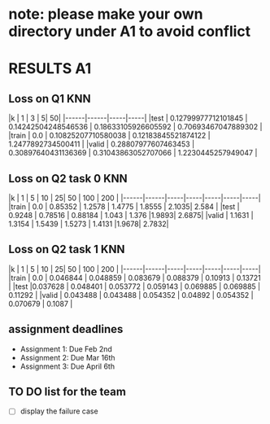 # note: please make your own directory under A1 to avoid conflict
# RESULTS A1

## Loss on Q1 KNN

|k | 1 | 3 | 5| 50|
|------|------|-----|-----|
|test | 0.12799977712101845 | 0.14242504248546536 | 0.18633105926605592 | 0.70693467047889302 |
|train | 0.0 | 0.10825207710580038 | 0.12183845521874122 | 1.2477892734500411 |
|valid | 0.28807977607463453 | 0.30897640431136369 | 0.31043863052707066 | 1.2230445257949047 |

## Loss on Q2 task 0 KNN

|k | 1 | 5 | 10 | 25| 50 | 100 | 200 | 
|------|------|-----|-----|-----|-----|-----|
|train | 0.0 | 0.85352 | 1.2578 | 1.4775 | 1.8555 | 2.1035| 2.584 |
|test | 0.9248 | 0.78516 | 0.88184 | 1.043 | 1.376 |1.9893| 2.6875|
|valid | 1.1631 | 1.3154 | 1.5439 | 1.5273 | 1.4131 |1.9678| 2.7832|

## Loss on Q2 task 1 KNN
|k | 1 | 5 | 10 | 25| 50 | 100 | 200 | 
|------|------|-----|-----|-----|-----|-----|
|train | 0.0 | 0.046844 | 0.048859 | 0.083679 | 0.088379 | 0.10913 | 0.13721 |
|test |0.037628 | 0.048401 | 0.053772 | 0.059143 | 0.069885 | 0.069885 | 0.11292 |
|valid | 0.043488 | 0.043488 | 0.054352 | 0.04892 | 0.054352 | 0.070679 | 0.1087 |




## assignment deadlines
* Assignment 1: Due Feb 2nd
* Assignment 2: Due Mar 16th
* Assignment 3: Due April 6th

## TO DO list for the team
- [ ] display the failure case
